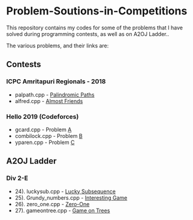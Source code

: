 # Problem-Soutions-in-Competitions
This repository contains my codes for some of the problems that I have solved during programming contests, as well as on A2OJ Ladder..

The various problems, and their links are:
## Contests

### ICPC Amritapuri Regionals - 2018
* palpath.cpp - [Palindromic Paths](https://www.codechef.com/problems/PALPATH)
* alfred.cpp - [Almost Friends](https://www.codechef.com/AMR18ROL/problems/ALFRED)
### Hello 2019 (Codeforces)
* gcard.cpp - Problem [A](https://codeforces.com/contest/1097/problem/A)
* combilock.cpp - Problem [B](https://codeforces.com/contest/1097/problem/B)
* yparen.cpp - Problem [C](https://codeforces.com/contest/1097/problem/C)

## A2OJ Ladder
### Div 2-E
* 24). luckysub.cpp - [Lucky Subsequence](http://codeforces.com/problemset/problem/145/C)
* 25). Grundy_numbers.cpp - [Interesting Game](http://codeforces.com/problemset/problem/87/C)
* 26). zero_one.cpp - [Zero-One](http://codeforces.com/contest/135/problem/C)
* 27). gameontree.cpp - [Game on Trees](https://codeforces.com/problemset/problem/280/C)
